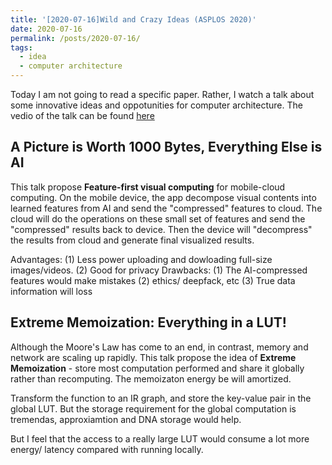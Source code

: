 ```yaml
---
title: '[2020-07-16]Wild and Crazy Ideas (ASPLOS 2020)'
date: 2020-07-16
permalink: /posts/2020-07-16/
tags:
  - idea
  - computer architecture
---
```


Today I am not going to read a specific paper. Rather, I watch a talk about some innovative ideas and oppotunities for computer architecture. The vedio of the talk can be found [here](https://youtu.be/8V1DyzX8JMA)


## A Picture is Worth 1000 Bytes, Everything Else is AI

This talk propose **Feature-first visual computing** for mobile-cloud computing. On the mobile device, the app decompose visual contents into learned features from AI and send the "compressed" features to cloud. The cloud will do the operations on these small set of features and send the "compressed" results back to device. Then the device will "decompress" the results from cloud and generate final visualized results.

Advantages: (1) Less power uploading and dowloading full-size images/videos. (2) Good for privacy 
Drawbacks: (1) The AI-compressed features would make mistakes (2) ethics/ deepfack, etc (3) True data information will loss

## Extreme Memoization: Everything in a LUT!
Although the Moore's Law has come to an end, in contrast, memory and network are scaling up rapidly. This talk propose the idea of **Extreme Memoization** - store most computation performed and share it globally rather than recomputing. The memoizaton energy be will amortized.

Transform the function to an IR graph, and store the key-value pair in the global LUT. But the storage requirement for the global computation is tremendas, approxiamtion and DNA storage would help.

But I feel that the access to a really large LUT would consume a lot more energy/ latency compared with running locally.



